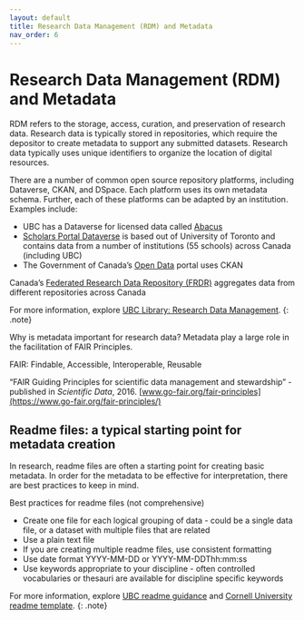 ```yaml
---
layout: default
title: Research Data Management (RDM) and Metadata
nav_order: 6
---
```

# Research Data Management (RDM) and Metadata

RDM refers to the storage, access, curation, and preservation of research data. Research data is typically stored in repositories, which require the depositor to create metadata to support any submitted datasets. Research data typically uses unique identifiers to organize the location of digital resources.

There are a number of common open source repository platforms, including Dataverse, CKAN, and DSpace. Each platform uses its own metadata schema. Further, each of these platforms can be adapted by an institution. Examples include:
* UBC has a Dataverse for licensed data called [Abacus](http://dvn.library.ubc.ca/dvn/)
* [Scholars Portal Dataverse](https://dataverse.scholarsportal.info) is based out of University of Toronto and contains data from a number of institutions (55 schools) across Canada (including UBC)
* The Government of Canada’s [Open Data](https://open.canada.ca/en/open-data) portal uses CKAN

Canada’s [Federated Research Data Repository (FRDR)](https://www.frdr-dfdr.ca) aggregates data from different repositories across Canada

For more information, explore [UBC Library: Research Data Management](https://researchdata.library.ubc.ca).
{: .note}

Why is metadata important for research data? Metadata play a large role in the facilitation of FAIR Principles.

FAIR: Findable, Accessible, Interoperable, Reusable

“FAIR Guiding Principles for scientific data management and stewardship” - published in *Scientific Data*, 2016. [www.go-fair.org/fair-principles](https://www.go-fair.org/fair-principles/)

## Readme files: a typical starting point for metadata creation

In research, readme files are often a starting point for creating basic metadata. In order for the metadata to be effective for interpretation, there are best practices to keep in mind.

Best practices for readme files (not comprehensive)
* Create one file for each logical grouping of data - could be a single data file, or a dataset with multiple files that are related
* Use a plain text file
* If you are creating multiple readme files, use consistent formatting
* Use date format YYYY-MM-DD or YYYY-MM-DDThh:mm:ss
* Use keywords appropriate to your discipline - often controlled vocabularies or thesauri are available for discipline specific keywords

For more information, explore [UBC readme guidance](https://researchdata-06oct2014.sites.olt.ubc.ca/files/2020/04/QuickGuide_UBC_readme_v1.0_20200427.pdf) and [Cornell University readme template](https://cornell.app.box.com/v/ReadmeTemplate).
{: .note}
